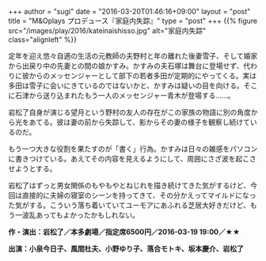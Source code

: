 +++
author = "sugi"
date = "2016-03-20T01:46:16+09:00"
layout = "post"
title = "M&Oplays プロデュース『家庭内失踪』"
type = "post"
+++
{{% figure src="/images/play/2016/kateinaishisso.jpg" alt="家庭内失踪" class="alignleft" %}}

定年を迎え悠々自適の生活の元教師の夫野村と年の離れた後妻雪子、そして婚家から出戻り中の先妻との間の娘かすみ。かすみの夫石塚は舞台に登場せず、代わりに彼からのメッセンジャーとして部下の若者多田が定期的にやってくる。実は多田は雪子に会いにきているのではないかと、かすみは疑いの目を向ける。そこに石津から送り込まれたもう一人のメッセンジャー青木が登場する……。

岩松了自身が演じる望月という野村の友人の存在がこの家族の物語に別の角度から光をあてる。彼は妻の前から失踪して、影からその妻の様子を観察し続けているのだ。

もう一つ大きな役割を果たすのが「書く」行為。かすみは日々の雑感をパソコンに書きつけている。あえてその内容を見えるようにして、周囲にさざ波を起こさせようとする。

岩松了はずっと男女関係のもやもやとねじれを描き続けてきた気がするけど、今回は直接的に夫婦の寝室のシーンを持ってきて、その分かえってマイルドになった気がする。こういう落ち着いていてユーモアにあふれる芝居大好きだけど、もう一波乱あってもよかったかもしれない。

**作・演出：岩松了／本多劇場／指定席6500円／2016-03-19 19:00／★★**

**出演：小泉今日子、風間杜夫、小野ゆり子、落合モトキ、坂本慶介、岩松了**
